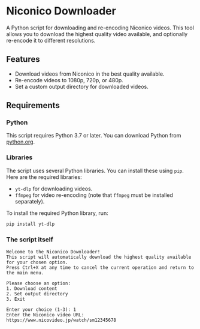 # Niconico Downloader

A Python script for downloading and re-encoding Niconico videos. This tool allows you to download the highest quality video available, and optionally re-encode it to different resolutions.

## Features

- Download videos from Niconico in the best quality available.
- Re-encode videos to 1080p, 720p, or 480p.
- Set a custom output directory for downloaded videos.

## Requirements

### Python

This script requires Python 3.7 or later. You can download Python from [python.org](https://www.python.org/downloads/).

### Libraries

The script uses several Python libraries. You can install these using `pip`. Here are the required libraries:

- `yt-dlp` for downloading videos.
- `ffmpeg` for video re-encoding (note that `ffmpeg` must be installed separately).

To install the required Python library, run:

```bash
pip install yt-dlp
```

### The script itself

```
Welcome to the Niconico Downloader!
This script will automatically download the highest quality available for your chosen option.
Press Ctrl+X at any time to cancel the current operation and return to the main menu.

Please choose an option:
1. Download content
2. Set output directory
3. Exit

Enter your choice (1-3): 1
Enter the Niconico video URL: https://www.nicovideo.jp/watch/sm12345678
```
